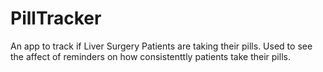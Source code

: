 # PillTracker
An app to track if Liver Surgery Patients are taking their pills. Used to see the affect of reminders on how consistenttly patients take their pills. 
